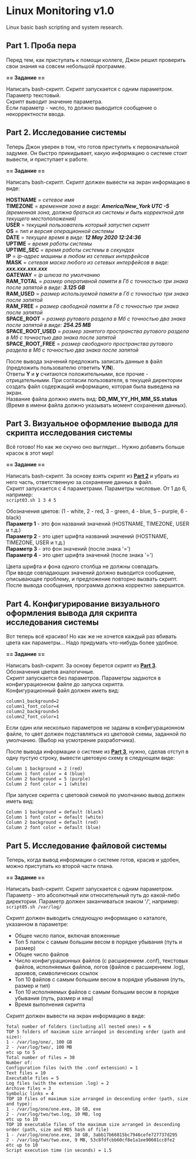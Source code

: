 # Linux Monitoring v1.0

Linux basic bash scripting and system research.

## Part 1. Проба пера

Перед тем, как приступать к помощи коллеге, Джон решил проверить свои знания на совсем небольшой программе.

**== Задание ==**

Написать bash-скрипт. Скрипт запускается с одним параметром. Параметр текстовый.  
Скрипт выводит значение параметра.  
Если параметр - число, то должно выводится сообщение о некорректности ввода.

## Part 2. Исследование системы

Теперь Джон уверен в том, что готов приступить к первоначальной задумке. Он быстро прикидывает, какую информацию о системе стоит вывести, и приступает к работе.

**== Задание ==**

Написать bash-скрипт. Скрипт должен вывести на экран информацию в виде:

**HOSTNAME** = _сетевое имя_  
**TIMEZONE** = _временная зона в виде: **America/New_York UTC -5** (временная зона, должна браться из системы и быть корректной для текущего местоположения)_  
**USER** = _текущий пользователь который запустил скрипт_  
**OS** = _тип и версия операционной системы_  
**DATE** = _текущее время в виде: **12 May 2020 12:24:36**_  
**UPTIME** = _время работы системы_  
**UPTIME_SEC** = _время работы системы в секундах_  
**IP** = _ip-адрес машины в любом из сетевых интерфейсов_  
**MASK** = _сетевая маска любого из сетевых интерфейсов в виде: **xxx.xxx.xxx.xxx**_  
**GATEWAY** = _ip шлюза по умолчанию_  
**RAM_TOTAL** = _размер оперативной памяти в Гб c точностью три знака после запятой в виде: **3.125 GB**_  
**RAM_USED** = _размер используемой памяти в Гб c точностью три знака после запятой_  
**RAM_FREE** = _размер свободной памяти в Гб c точностью три знака после запятой_  
**SPACE_ROOT** = _размер рутового раздела в Mб с точностью два знака после запятой в виде: **254.25 MB**_  
**SPACE_ROOT_USED** = _размер занятого пространства рутового раздела в Mб с точностью два знака после запятой_  
**SPACE_ROOT_FREE** = _размер свободного пространства рутового раздела в Mб с точностью два знака после запятой_

После вывода значений предложить записать данные в файл (предложить пользователю ответить **Y/N**).  
Ответы **Y** и **y** считаются положительными, все прочие - отрицательными.
При согласии пользователя, в текущей директории создать файл содержащий информацию, которая была выведена на экран.  
Название файла должно иметь вид: **DD_MM_YY_HH_MM_SS.status** (Время в имени файла должно указывать момент сохранения данных).

## Part 3. Визуальное оформление вывода для скрипта исследования системы

Всё готово! Но как же скучно оно выглядит... Нужно добавить больше красок в этот мир!

**== Задание ==**

Написать bash-скрипт. За основу взять скрипт из [**Part 2**](#part-2-исследование-системы) и убрать из него часть, ответственную за сохранение данных в файл.  
Скрипт запускается с 4 параметрами. Параметры числовые. От 1 до 6, например:  
`script03.sh 1 3 4 5`

Обозначения цветов: (1 - white, 2 - red, 3 - green, 4 - blue, 5 – purple, 6 - black)  
**Параметр 1** - это фон названий значений (HOSTNAME, TIMEZONE, USER и т.д.)  
**Параметр 2** - это цвет шрифта названий значений (HOSTNAME, TIMEZONE, USER и т.д.)  
**Параметр 3** - это фон значений (после знака '=')  
**Параметр 4** - это цвет шрифта значений (после знака '=')

Цвета шрифта и фона одного столбца не должны совпадать.  
При вводе совпадающих значений должно выводится сообщение, описывающее проблему, и предложение повторно вызвать скрипт.  
После вывода сообщения, программа должна корректно завершится.

## Part 4. Конфигурирование визуального оформления вывода для скрипта исследования системы

Вот теперь всё красиво! Но как же не хочется каждый раз вбивать цвета как параметры... Надо придумать что-нибудь более удобное.

**== Задание ==**

Написать bash-скрипт. За основу берется скрипт из [**Part 3**](#part-3-визуальное-оформление-вывода-для-скрипта-исследования-системы). Обозначения цветов аналогичные.  
Скрипт запускается без параметров. Параметры задаются в конфигурационном файле до запуска скрипта.  
Конфигурационный файл должен иметь вид:

```
column1_background=2
column1_font_color=4
column2_background=5
column2_font_color=1
```

Если один или несколько параметров не заданы в конфигурационном файле, то цвет должен подставляться из цветовой схемы, заданной по умолчанию. (Выбор на усмотрение разработчика).

После вывода информации о системе из [**Part 3**](#part-3-визуальное-оформление-вывода-для-скрипта-исследования-системы), нужно, сделав отступ в одну пустую строку, вывести цветовую схему в следующем виде:

```
Column 1 background = 2 (red)
Column 1 font color = 4 (blue)
Column 2 background = 5 (purple)
Column 2 font color = 1 (white)
```

При запуске скрипта с цветовой схемой по умолчанию вывод должен иметь вид:

```
Column 1 background = default (black)
Column 1 font color = default (white)
Column 2 background = default (red)
Column 2 font color = default (blue)
```

## Part 5. Исследование файловой системы

Теперь, когда вывод информации о системе готов, красив и удобен, можно приступать ко второй части плана.

**== Задание ==**

Написать bash-скрипт. Скрипт запускается с одним параметром.  
Параметр - это абсолютный или относительный путь до какой-либо директории. Параметр должен заканчиваться знаком '/', например:  
`script05.sh /var/log/`

Скрипт должен выводить следующую информацию о каталоге, указанном в параметре:

- Общее число папок, включая вложенные
- Топ 5 папок с самым большим весом в порядке убывания (путь и размер)
- Общее число файлов
- Число конфигурационных файлов (с расширением .conf), текстовых файлов, исполняемых файлов, логов (файлов с расширением .log), архивов, символических ссылок
- Топ 10 файлов с самым большим весом в порядке убывания (путь, размер и тип)
- Топ 10 исполняемых файлов с самым большим весом в порядке убывания (путь, размер и хеш)
- Время выполнения скрипта

Скрипт должен вывести на экран информацию в виде:

```
Total number of folders (including all nested ones) = 6
TOP 5 folders of maximum size arranged in descending order (path and size):
1 - /var/log/one/, 100 GB
2 - /var/log/two/, 100 MB
etc up to 5
Total number of files = 30
Number of:
Configuration files (with the .conf extension) = 1
Text files = 10
Executable files = 5
Log files (with the extension .log) = 2
Archive files = 3
Symbolic links = 4
TOP 10 files of maximum size arranged in descending order (path, size and type):
1 - /var/log/one/one.exe, 10 GB, exe
2 - /var/log/two/two.log, 10 MB, log
etc up to 10
TOP 10 executable files of the maximum size arranged in descending order (path, size and MD5 hash of file)
1 - /var/log/one/one.exe, 10 GB, 3abb17b66815bc7946cefe727737d295
2 - /var/log/two/two.exe, 9 MB, 53c8fdfcbb60cf8e1a1ee90601cc8fe2
etc up to 10
Script execution time (in seconds) = 1.5
```

